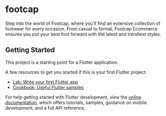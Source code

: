 # footcap

Step into the world of Footcap, where you'll find an extensive collection of footwear for every occasion. From casual to formal, Footcap Ecommerce ensures you put your best foot forward with the latest and trendiest styles.

## Getting Started

This project is a starting point for a Flutter application.

A few resources to get you started if this is your first Flutter project:

- [Lab: Write your first Flutter app](https://docs.flutter.dev/get-started/codelab)
- [Cookbook: Useful Flutter samples](https://docs.flutter.dev/cookbook)

For help getting started with Flutter development, view the
[online documentation](https://docs.flutter.dev/), which offers tutorials,
samples, guidance on mobile development, and a full API reference.
